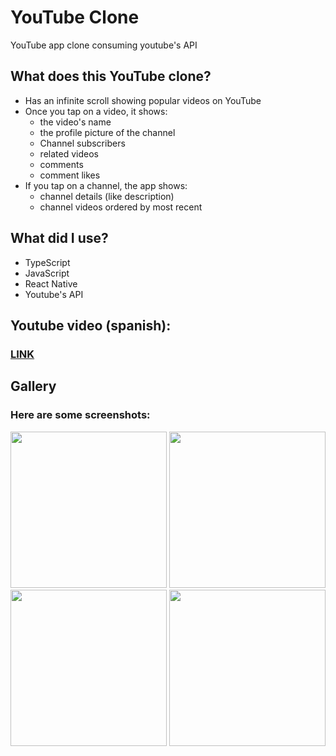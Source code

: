 # YouTube Clone
YouTube app clone consuming youtube's API
## What does this YouTube clone?
- Has an infinite scroll showing popular videos on YouTube
- Once you tap on a video, it shows:
  - the video's name
  - the profile picture of the channel
  - Channel subscribers
  - related videos
  - comments
  - comment likes
- If you tap on a channel, the app shows:
  - channel details (like description)
  - channel videos ordered by most recent
## What did I use?
- TypeScript
- JavaScript
- React Native
- Youtube's API
## Youtube video (spanish):
### [LINK](https://www.youtube.com/watch?v=wwnIhENImNs)
## Gallery
### Here are some screenshots:
<img src="https://github.com/DeusEli/YouTube-Clone/assets/54603839/dbdab796-fb5f-421a-821e-ee3bf08a450e" width="250"/>
<img src="https://github.com/DeusEli/YouTube-Clone/assets/54603839/6d00c13b-ea8d-4ca4-b192-2e8cfb457f80" width="250"/>
<img src="https://github.com/DeusEli/YouTube-Clone/assets/54603839/5a99295c-ab8b-474d-bc23-b1ddacbf977e" width="250"/>
<img src="https://github.com/DeusEli/YouTube-Clone/assets/54603839/188b635f-0deb-4b2d-842f-734c910a0f91" width="250"/>
